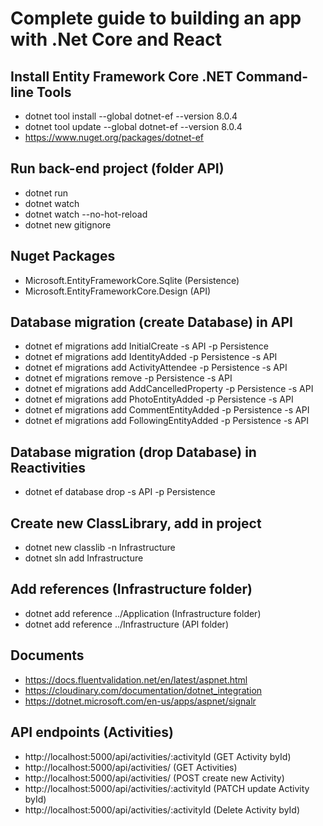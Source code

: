 # Complete guide to building an app with .Net Core and React

## Install Entity Framework Core .NET Command-line Tools
- dotnet tool install --global dotnet-ef --version 8.0.4
- dotnet tool update --global dotnet-ef --version 8.0.4
- https://www.nuget.org/packages/dotnet-ef

## Run back-end project (folder API)
- dotnet run
- dotnet watch
- dotnet watch --no-hot-reload
- dotnet new gitignore

## Nuget Packages 
- Microsoft.EntityFrameworkCore.Sqlite (Persistence)
- Microsoft.EntityFrameworkCore.Design (API)

## Database migration (create Database) in API
- dotnet ef migrations add InitialCreate -s API -p Persistence
- dotnet ef migrations add IdentityAdded -p Persistence -s API
- dotnet ef migrations add ActivityAttendee -p Persistence -s API
- dotnet ef migrations remove -p Persistence -s API
- dotnet ef migrations add AddCancelledProperty -p Persistence -s API
- dotnet ef migrations add PhotoEntityAdded -p Persistence -s API
- dotnet ef migrations add CommentEntityAdded -p Persistence -s API
- dotnet ef migrations add FollowingEntityAdded -p Persistence -s API

## Database migration (drop Database) in Reactivities
- dotnet ef database drop -s API -p Persistence

## Create new ClassLibrary, add in project
- dotnet new classlib -n Infrastructure
- dotnet sln add Infrastructure

## Add references (Infrastructure folder)
- dotnet add reference ../Application (Infrastructure folder)
- dotnet add reference ../Infrastructure (API folder)

## Documents

- https://docs.fluentvalidation.net/en/latest/aspnet.html
- https://cloudinary.com/documentation/dotnet_integration
- https://dotnet.microsoft.com/en-us/apps/aspnet/signalr

## API endpoints (Activities)
- http://localhost:5000/api/activities/:activityId 	(GET Activity byId)
- http://localhost:5000/api/activities/     		(GET Activities)
- http://localhost:5000/api/activities/  			(POST create new Activity)
- http://localhost:5000/api/activities/:activityId 	(PATCH update Activity byId)
- http://localhost:5000/api/activities/:activityId 	(Delete Activity byId)